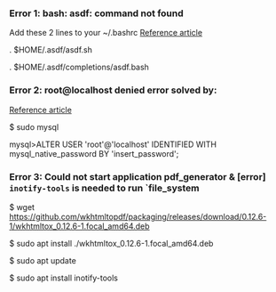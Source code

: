 ### Error 1: bash: asdf: command not found

Add these 2 lines to your ~/.bashrc
[Reference article](https://github.com/asdf-vm/asdf/issues/279#issuecomment-378815108)

. $HOME/.asdf/asdf.sh

. $HOME/.asdf/completions/asdf.bash


### Error 2: root@localhost denied error solved by:
[Reference article](https://www.digitalocean.com/community/tutorials/how-to-install-mysql-on-ubuntu-20-04)

$ sudo mysql

mysql>ALTER USER 'root'@'localhost' IDENTIFIED WITH mysql_native_password BY 'insert_password';

### Error 3: Could not start application pdf_generator & [error] `inotify-tools` is needed to run `file_system

$ wget https://github.com/wkhtmltopdf/packaging/releases/download/0.12.6-1/wkhtmltox_0.12.6-1.focal_amd64.deb

$ sudo apt install ./wkhtmltox_0.12.6-1.focal_amd64.deb

$ sudo apt update

$ sudo apt install inotify-tools



